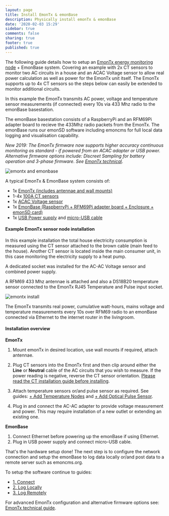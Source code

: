 ```yaml
---
layout: page
title: Install EmonTx & emonBase
description: Physically install emonTx & emonBase
date: '2020-02-03 15:29'
sidebar: true
comments: false
sharing: true
footer: true
published: true
---
```


The following guide details how to setup an [EmonTx energy monitoring node](/technical/emontx) + EmonBase system. Covering an example with 2x CT sensors to monitor two AC circuits in a house and an ACAC Voltage sensor to allow real power calculation as well as power for the EmonTx unit itself. The EmonTx supports up to 4x CT sensors so the steps below can easily be extended to monitor additional circuits. 

In this example the EmonTx transmits AC power, voltage and temperature sensor measurements (if connected) every 10s via 433 Mhz radio to the emonBase basestation. 

The emonBase basestation consists of a RaspberryPi and an RFM69Pi adapter board to recieve the 433Mhz radio packets from the EmonTx. The emonBase runs our emonSD software including emoncms for full local data logging and visualisation capability.

*New 2019: The EmonTx firmware now supports higher accuracy continuous monitoring as standard - if powered from an ACAC adapter or USB power. Alternative firmware options include: Discreet Sampling for battery operation and 3-phase firmware. See [EmonTx technical](/technical/emontx)*.

![emontx and emonbase](/images/setup/emontxemonbase.jpg)

A typical EmonTx & EmonBase system consists of:

- 1x [EmonTx (includes antennae and wall mounts)](https://shop.openenergymonitor.com/emontx-v3-electricity-monitoring-transmitter/)
- 1-4x [100A CT sensors](https://shop.openenergymonitor.com/100a-max-clip-on-current-sensor-ct/)
- 1x [ACAC Voltage sensor](https://shop.openenergymonitor.com/ac-ac-power-supply-adapter-ac-voltage-sensor-uk-plug/)
- 1x [EmonBase (RaspberryPi + RFM69Pi adapter board + Enclosure + emonSD card)](https://shop.openenergymonitor.com/emonbase-web-connected-base-station/)
- 1x [USB Power supply](https://shop.openenergymonitor.com/5v-dc-usb-power-adapter-uk-plug/) and [micro-USB cable](https://shop.openenergymonitor.com/micro-usb-cable-20-awg-emonbase/)

#### Example EmonTx sensor node installation

In this example installation the total house electricity consumption is measured using the CT sensor attached to the brown cable (main feed to the house). Another CT sensor is located inside the main consumer unit, in this case monitoring the electricity supply to a heat pump.

A dedicated socket was installed for the AC-AC Voltage sensor and combined power supply. 

A RFM69 433 Mhz antennae is attached and also a DS18B20 temperature sensor connected to the EmonTx RJ45 Temperature and Pulse input socket.

![emontx install](/images/setup/emontx_install.JPG)

The EmonTx transmits real power, cumulative watt-hours, mains voltage and temperature measurements every 10s over RFM69 radio to an emonBase connected via Ethernet to the internet router in the livingroom.

#### Installation overview

**EmonTx**

1. Mount emonTx in desired location, use wall mounts if required, attach antennae.
2. Plug CT sensors into the EmonTx first and then clip around either the **Line** or **Neutral** cable of the AC circuits that you wish to measure. If the power reading is negative, reverse the CT sensor orientation. [Please read the CT installation guide before installing](https://learn.openenergymonitor.org/electricity-monitoring/ct-sensors/installation).
3. Attach temperature sensors or/and pulse sensor as required. See guides: [+ Add Temperature Nodes](/setup/emonth) and [+ Add Optical Pulse Sensor](/setup/optical-pulse-sensor).
    
3. Plug in and connect the AC-AC adapter to provide voltage measurement and power. This may require installation of a new outlet or extending an existing one.

**EmonBase**

1. Connect Ethernet before powering up the emonBase if using Ethernet.
2. Plug in USB power supply and connect micro-USB cable.

That's the hardware setup done! The next step is to configure the network connection and setup the emonBase to log data locally or/and post data to a remote server such as emoncms.org. 

To setup the software continue to guides: 

- [1. Connect](/setup/connect)
- [2. Log Locally](/setup/local)
- [3. Log Remotely](/setup/remote)

For advanced EmonTx configuration and alternative firmware options see:<br> [EmonTx technical guide](/technical/emontx).
